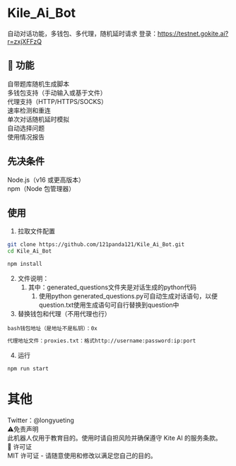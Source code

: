 # Kile_Ai_Bot
自动对话功能，多钱包、多代理，随机延时请求
登录：https://testnet.gokite.ai?r=zxjXFFzQ
## 🌟 功能
自带题库随机生成脚本  
多钱包支持（手动输入或基于文件）  
代理支持（HTTP/HTTPS/SOCKS）  
速率检测和重连  
单次对话随机延时模拟  
自动选择问题  
使用情况报告  
## 先决条件
Node.js（v16 或更高版本）  
npm（Node 包管理器）  

## 使用

1. 拉取文件配置

```bash
git clone https://github.com/121panda121/Kile_Ai_Bot.git
cd Kile_Ai_Bot
```

```bash
npm install
```
2. 文件说明：
   1. 其中：generated_questions文件夹是对话生成的python代码
      1. 使用python generated_questions.py可自动生成对话语句，以便question.txt使用生成语句可自行替换到question中
3. 替换钱包和代理（不用代理也行）

``` 
bash钱包地址（是地址不是私钥）：0x 
```

```bash
代理地址文件：proxies.txt：格式http://username:password:ip:port  
```
4. 运行

```bash
npm run start
```

# 其他

Twitter：@longyueting  
⚠️免责声明  
此机器人仅用于教育目的。使用时请自担风险并确保遵守 Kite AI 的服务条款。  
📜 许可证  
MIT 许可证 - 请随意使用和修改以满足您自己的目的。
